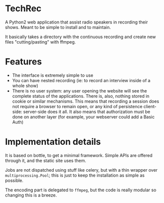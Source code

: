 TechRec
=======

A Python2 web application that assist radio speakers in recording their shows.
Meant to be simple to install and to maintain.

It basically takes a directory with the continuous recording and create new
files "cutting/pasting" with ffmpeg.

Features
=========

* The interface is extremely simple to use
* You can have nested recording (ie: to record an interview inside of a whole
  show)
* There is no user system: any user opening the website will see the complete
  status of the applications. There is, also, nothing stored in cookie or
  similar mechanisms. This means that recording a session does not require a
  browser to remain open, or any kind of persistence client-side: server-side
  does it all. It also means that authorization must be done on another layer
  (for example, your webserver could add a Basic Auth)

Implementation details
======================

It is based on bottle, to get a minimal framework. Simple APIs are offered
through it, and the static site uses them.

Jobs are not dispatched using stuff like celery, but with a thin wrapper over
`multiprocessing.Pool`; this is just to keep the installation as simple as
possible.

The encoding part is delegated to `ffmpeg`, but the code is really modular so
changing this is a breeze.
